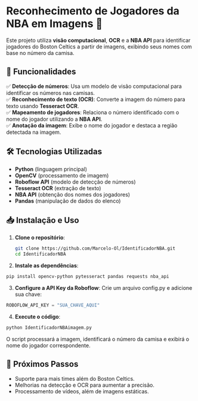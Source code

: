 # Reconhecimento de Jogadores da NBA em Imagens 🏀

Este projeto utiliza **visão computacional**, **OCR** e a **NBA API** para identificar jogadores do Boston Celtics a partir de imagens, exibindo seus nomes com base no número da camisa.

## 🚀 Funcionalidades
✅ **Detecção de números**: Usa um modelo de visão computacional para identificar os números nas camisas.  
✅ **Reconhecimento de texto (OCR)**: Converte a imagem do número para texto usando **Tesseract OCR**.  
✅ **Mapeamento de jogadores**: Relaciona o número identificado com o nome do jogador utilizando a **NBA API**.  
✅ **Anotação da imagem**: Exibe o nome do jogador e destaca a região detectada na imagem. 

## 🛠️ Tecnologias Utilizadas
- **Python** (linguagem principal)
- **OpenCV** (processamento de imagem)
- **Roboflow API** (modelo de detecção de números)
- **Tesseract OCR** (extração de texto)
- **NBA API** (obtenção dos nomes dos jogadores)
- **Pandas** (manipulação de dados do elenco)

## 📥 Instalação e Uso

1. **Clone o repositório**:
   ```sh
   git clone https://github.com/Marcelo-Ol/IdentificadorNBA.git
   cd IdentificadorNBA
   ```

2. **Instale as dependências**:
```sh
pip install opencv-python pytesseract pandas requests nba_api
```

3. **Configure a API Key da Roboflow**:
Crie um arquivo config.py e adicione sua chave:
```python
ROBOFLOW_API_KEY = "SUA_CHAVE_AQUI"
```

4. **Execute o código**:
```sh
python IdentificadorNBAimagem.py
```

O script processará a imagem, identificará o número da camisa e exibirá o nome do jogador correspondente.

## 📌 Próximos Passos
- Suporte para mais times além do Boston Celtics.
- Melhorias na detecção e OCR para aumentar a precisão.
- Processamento de vídeos, além de imagens estáticas.
